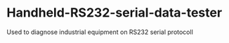 # Handheld-RS232-serial-data-tester
Used to diagnose industrial equipment on RS232 serial protocoll
